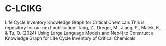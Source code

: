 # C-LCIKG
Life Cycle Inventory Knowledge Graph for Critical Chemicals
This is repository for our next publication:
Tang, Z., Dreger, M., Jiang, P., Malek, K., & Tu, Q. (2024) Using Large Language Models and Neo4j to Construct a Knowledge Graph for Life Cycle Inventory of Critical Chemicals
